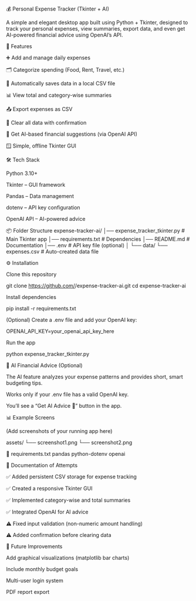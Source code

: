 💰 Personal Expense Tracker (Tkinter + AI)

A simple and elegant desktop app built using Python + Tkinter, designed to track your personal expenses, view summaries, export data, and even get AI-powered financial advice using OpenAI’s API.

🚀 Features

➕ Add and manage daily expenses

🗂️ Categorize spending (Food, Rent, Travel, etc.)

💾 Automatically saves data in a local CSV file

📊 View total and category-wise summaries

📤 Export expenses as CSV

🧹 Clear all data with confirmation

🤖 Get AI-based financial suggestions (via OpenAI API)

🪟 Simple, offline Tkinter GUI

🛠️ Tech Stack

Python 3.10+

Tkinter – GUI framework

Pandas – Data management

dotenv – API key configuration

OpenAI API – AI-powered advice

📦 Folder Structure
expense-tracker-ai/
│── expense_tracker_tkinter.py   # Main Tkinter app
│── requirements.txt              # Dependencies
│── README.md                     # Documentation
│── .env                          # API key file (optional)
│
└── data/
    └── expenses.csv              # Auto-created data file

⚙️ Installation

Clone this repository

git clone https://github.com/<your-username>/expense-tracker-ai.git
cd expense-tracker-ai


Install dependencies

pip install -r requirements.txt


(Optional) Create a .env file and add your OpenAI key:

OPENAI_API_KEY=your_openai_api_key_here


Run the app

python expense_tracker_tkinter.py

🧠 AI Financial Advice (Optional)

The AI feature analyzes your expense patterns and provides short, smart budgeting tips.

Works only if your .env file has a valid OpenAI key.

You’ll see a “Get AI Advice 🤖” button in the app.

📊 Example Screens

(Add screenshots of your running app here)

assets/
 └── screenshot1.png
 └── screenshot2.png

🧾 requirements.txt
pandas
python-dotenv
openai

📘 Documentation of Attempts

✅ Added persistent CSV storage for expense tracking

✅ Created a responsive Tkinter GUI

✅ Implemented category-wise and total summaries

✅ Integrated OpenAI for AI advice

⚠️ Fixed input validation (non-numeric amount handling)

⚠️ Added confirmation before clearing data

📌 Future Improvements

Add graphical visualizations (matplotlib bar charts)

Include monthly budget goals

Multi-user login system

PDF report export
